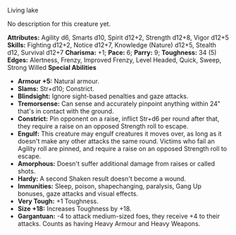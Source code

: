 Living lake

No description for this creature yet.

**Attributes:** Agility d6, Smarts d10, Spirit d12+2, Strength d12+8,
Vigor d12+5
**Skills:** Fighting d12+2, Notice d12+7, Knowledge (Nature) d12+5,
Stealth d12, Survival d12+7
**Charisma:** +1; **Pace:** 6; **Parry:** 9; **Toughness:** 34 (5)
**Edges:** Alertness, Frenzy, Improved Frenzy, Level Headed, Quick,
Sweep, Strong Willed
**Special Abilities**
- **Armour +5:** Natural armour.
- **Slams:** Str+d10; Constrict.
- **Blindsight:** Ignore sight-based penalties and gaze attacks.
- **Tremorsense:** Can sense and accurately pinpoint anything within
24" that's in contact with the ground.
- **Constrict:** Pin opponent on a raise, inflict Str+d6 per round after
that, they require a raise on an opposed Strength roll to escape.
- **Engulf:** This creature may engulf creatures it moves over, as long
as it doesn't make any other attacks the same round. Victims who fail
an Agility roll are pinned, and require a raise on an opposed Strength
roll to escape.
- **Amorphous:** Doesn't suffer additional damage from raises or called
shots.
- **Hardy:** A second Shaken result doesn't become a wound.
- **Immunities:** Sleep, poison, shapechanging, paralysis, Gang Up
bonuses, gaze attacks and visual effects.
- **Very Tough:** +1 Toughness.
- **Size +18:** Increases Toughness by +18.
- **Gargantuan:** -4 to attack medium-sized foes, they receive +4 to
their attacks. Counts as having Heavy Armour and Heavy Weapons.


